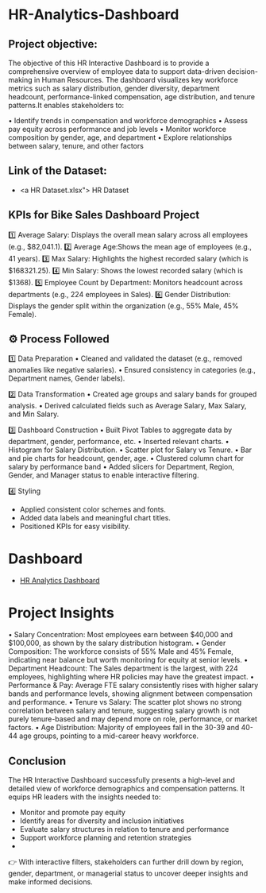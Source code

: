 # HR-Analytics-Dashboard

## Project objective: 
The objective of this HR Interactive Dashboard is to provide a comprehensive overview of employee data to support data-driven decision-making in Human Resources. The dashboard visualizes key workforce metrics such as salary distribution, gender diversity, department headcount, performance-linked compensation, age distribution, and tenure patterns.It enables stakeholders to:

• Identify trends in compensation and workforce demographics
• Assess pay equity across performance and job levels
• Monitor workforce composition by gender, age, and department
• Explore relationships between salary, tenure, and other factors

## Link of the Dataset: 
- <a HR Dataset.xlsx"> HR Dataset</a>

## KPIs for Bike Sales Dashboard Project
1️⃣ Average Salary: Displays the overall mean salary across all employees (e.g., $82,041.1).
2️⃣ Average Age:Shows the mean age of employees (e.g., 41 years).
3️⃣ Max Salary: Highlights the highest recorded salary (which is $168321.25).
4️⃣ Min Salary: Shows the lowest recorded salary (which is $1368).
5️⃣ Employee Count by Department: Monitors headcount across departments (e.g., 224 employees in Sales).
6️⃣ Gender Distribution: Displays the gender split within the organization (e.g., 55% Male, 45% Female).

## ⚙️ Process Followed
1️⃣ Data Preparation
• Cleaned and validated the dataset (e.g., removed anomalies like negative salaries).
• Ensured consistency in categories (e.g., Department names, Gender labels).

2️⃣ Data Transformation
• Created age groups and salary bands for grouped analysis.
• Derived calculated fields such as Average Salary, Max Salary, and Min Salary.

3️⃣ Dashboard Construction
• Built Pivot Tables to aggregate data by department, gender, performance, etc.
• Inserted relevant charts.
• Histogram for Salary Distribution.
• Scatter plot for Salary vs Tenure.
• Bar and pie charts for headcount, gender, age.
• Clustered column chart for salary by performance band
• Added slicers for Department, Region, Gender, and Manager status to enable interactive filtering.

4️⃣ Styling
- Applied consistent color schemes and fonts.
- Added data labels and meaningful chart titles.
- Positioned KPIs for easy visibility.

# Dashboard
- <a href= "HR Analytics Dashboard.png"> HR Analytics Dashboard</a>

# Project Insights
• Salary Concentration: Most employees earn between $40,000 and $100,000, as shown by the salary distribution histogram.
• Gender Composition: The workforce consists of 55% Male and 45% Female, indicating near balance but worth monitoring for equity at senior levels.
• Department Headcount: The Sales department is the largest, with 224 employees, highlighting where HR policies may have the greatest impact.
• Performance & Pay: Average FTE salary consistently rises with higher salary bands and performance levels, showing alignment between compensation and performance.
• Tenure vs Salary: The scatter plot shows no strong correlation between salary and tenure, suggesting salary growth is not purely tenure-based and may depend more on role, performance, or market factors.
• Age Distribution: Majority of employees fall in the 30-39 and 40-44 age groups, pointing to a mid-career heavy workforce.


## Conclusion
The HR Interactive Dashboard successfully presents a high-level and detailed view of workforce demographics and compensation patterns. It equips HR leaders with the insights needed to:
- Monitor and promote pay equity
- Identify areas for diversity and inclusion initiatives
- Evaluate salary structures in relation to tenure and performance
- Support workforce planning and retention strategies
- 
👉 With interactive filters, stakeholders can further drill down by region, gender, department, or managerial status to uncover deeper insights and make informed decisions.
